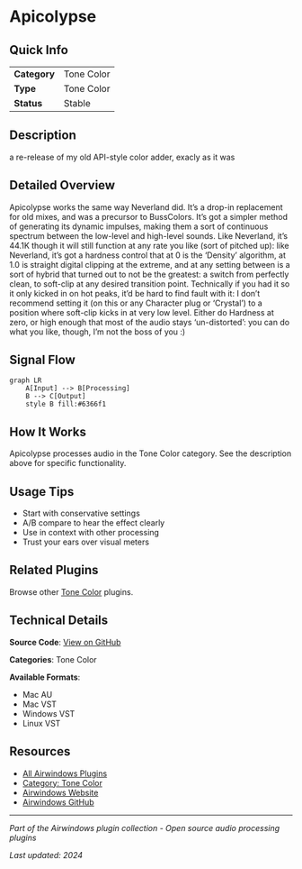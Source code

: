 # Apicolypse



## Quick Info

| | |
|---|---|
| **Category** | Tone Color |
| **Type** | Tone Color |
| **Status** | Stable |

## Description

a re-release of my old API-style color adder, exacly as it was

## Detailed Overview

Apicolypse works the same way Neverland did. It’s a drop-in replacement for old mixes, and was a precursor to BussColors. It’s got a simpler method of generating its dynamic impulses, making them a sort of continuous spectrum between the low-level and high-level sounds. Like Neverland, it’s 44.1K though it will still function at any rate you like (sort of pitched up): like Neverland, it’s got a hardness control that at 0 is the ‘Density’ algorithm, at 1.0 is straight digital clipping at the extreme, and at any setting between is a sort of hybrid that turned out to not be the greatest: a switch from perfectly clean, to soft-clip at any desired transition point. Technically if you had it so it only kicked in on hot peaks, it’d be hard to find fault with it: I don’t recommend setting it (on this or any Character plug or ‘Crystal’) to a position where soft-clip kicks in at very low level. Either do Hardness at zero, or high enough that most of the audio stays ‘un-distorted’: you can do what you like, though, I’m not the boss of you :)

## Signal Flow

```mermaid
graph LR
    A[Input] --> B[Processing]
    B --> C[Output]
    style B fill:#6366f1
```

## How It Works

Apicolypse processes audio in the Tone Color category. See the description above for specific functionality.

## Usage Tips

- Start with conservative settings
- A/B compare to hear the effect clearly
- Use in context with other processing
- Trust your ears over visual meters


## Related Plugins

Browse other [Tone Color](../categories/tone-color.md) plugins.


## Technical Details

**Source Code**: [View on GitHub](https://github.com/airwindows/airwindows/tree/master/plugins/LinuxVST/src/Apicolypse)

**Categories**: Tone Color

**Available Formats**:
- Mac AU
- Mac VST
- Windows VST
- Linux VST

## Resources

- [All Airwindows Plugins](../../README.md)
- [Category: Tone Color](../categories/tone-color.md)
- [Airwindows Website](https://www.airwindows.com)
- [Airwindows GitHub](https://github.com/airwindows/airwindows)

---

*Part of the Airwindows plugin collection - Open source audio processing plugins*

*Last updated: 2024*

